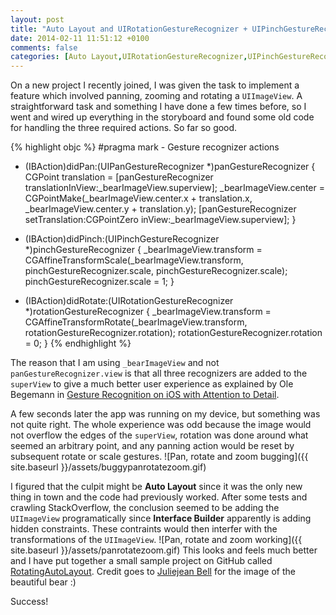 ```yaml
---
layout: post
title: "Auto Layout and UIRotationGestureRecognizer + UIPinchGestureRecognizer"
date: 2014-02-11 11:51:12 +0100
comments: false
categories: [Auto Layout,UIRotationGestureRecognizer,UIPinchGestureRecognizer,iOS,Xcode,Storyboard,Nib,Xib]
---
```


On a new project I recently joined, I was given the task to implement a feature which involved panning, zooming and rotating a `UIImageView`.
A straightforward task and something I have done a few times before, so I went and wired up everything in the storyboard and found some old code for handling the three required actions. So far so good.

<!--more-->

{% highlight objc %}
#pragma mark - Gesture recognizer actions

- (IBAction)didPan:(UIPanGestureRecognizer *)panGestureRecognizer {
    CGPoint translation = [panGestureRecognizer translationInView:_bearImageView.superview];
    _bearImageView.center = CGPointMake(_bearImageView.center.x + translation.x, _bearImageView.center.y + translation.y);
    [panGestureRecognizer setTranslation:CGPointZero inView:_bearImageView.superview];
}

- (IBAction)didPinch:(UIPinchGestureRecognizer *)pinchGestureRecognizer {
    _bearImageView.transform = CGAffineTransformScale(_bearImageView.transform, pinchGestureRecognizer.scale, pinchGestureRecognizer.scale);
    pinchGestureRecognizer.scale = 1;
}

- (IBAction)didRotate:(UIRotationGestureRecognizer *)rotationGestureRecognizer {
    _bearImageView.transform = CGAffineTransformRotate(_bearImageView.transform, rotationGestureRecognizer.rotation);
    rotationGestureRecognizer.rotation = 0;
}
{% endhighlight %}

The reason that I am using `_bearImageView` and not `panGestureRecognizer.view` is that all three recognizers are added to the `superView` to give a much better user experience as explained by Ole Begemann in [Gesture Recognition on iOS with Attention to Detail](http://oleb.net/blog/2012/01/gesture-recognition-on-ios-with-attention-to-detail/).

A few seconds later the app was running on my device, but something was not quite right. The whole experience was odd because the image would not overflow the edges of the `superView`, rotation was done around what seemed an arbitrary point, and any panning action would be reset by subsequent rotate or scale gestures.
![Pan, rotate and zoom bugging]({{ site.baseurl }}/assets/buggypanrotatezoom.gif)

I figured that the culpit might be **Auto Layout** since it was the only new thing in town and the code had previously worked.
After some tests and crawling StackOverflow, the conclusion seemed to be adding the `UIImageView` programatically since **Interface Builder** apparently is adding hidden constraints. These contraints would then interfer with the transformations of the `UIImageView`.
![Pan, rotate and zoom working]({{ site.baseurl }}/assets/panrotatezoom.gif)
This looks and feels much better and I have put together a small sample project on GitHub called [RotatingAutoLayout](https://github.com/mbogh/RotatingAutoLayout). Credit goes to [Juliejean Bell](http://www.flickr.com/photos/wildlife2wildplaces777/) for the image of the beautiful bear :)

Success!
